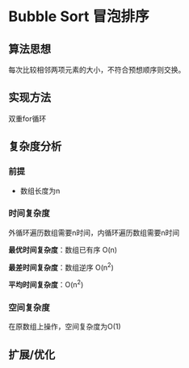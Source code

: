 # Bubble Sort 冒泡排序

## 算法思想

每次比较相邻两项元素的大小，不符合预想顺序则交换。

## 实现方法

双重for循环

## 复杂度分析

### 前提

* 数组长度为n

### 时间复杂度

外循环遍历数组需要n时间，内循环遍历数组需要n时间

**最优时间复杂度**：数组已有序 O(n)

**最差时间复杂度**：数组逆序 O(n<sup>2</sup>)

**平均时间复杂度**：O(n<sup>2</sup>)

### 空间复杂度

在原数组上操作，空间复杂度为O(1)

## 扩展/优化
